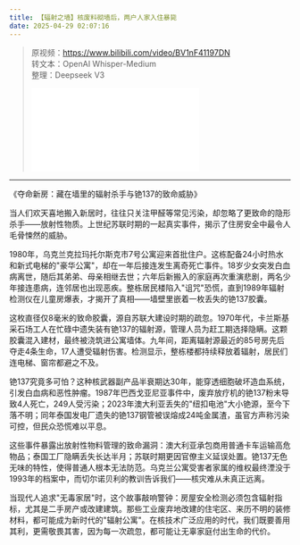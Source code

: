 ```yaml
---
title: 【辐射之墙】核废料砌墙后，两户人家入住暴毙
date: 2025-04-29 02:07:16
---
```


> 原视频：https://www.bilibili.com/video/BV1nF41197DN<br>转文本：OpenAI Whisper-Medium<br>整理：Deepseek V3
>
> <iframe src="//player.bilibili.com/player.html?bvid=BV1nF41197DN&autoplay=0" scrolling="no" border="0" frameborder="no" framespacing="0" allowfullscreen="true"></iframe>

---

《夺命新房：藏在墙里的辐射杀手与铯137的致命威胁》

当人们欢天喜地搬入新居时，往往只关注甲醛等常见污染，却忽略了更致命的隐形杀手——放射性物质。上世纪苏联时期的一起真实事件，揭示了住房安全中最令人毛骨悚然的威胁。

1980年，乌克兰克拉玛托尔斯克市7号公寓迎来首批住户。这栋配备24小时热水和新式电梯的"豪华公寓"，却在一年后接连发生离奇死亡事件。18岁少女突发白血病离世，随后其弟弟、母亲相继去世；六年后新搬入的家庭再次重演悲剧，两名少年接连患病，连邻居也出现恶疾。整栋居民楼陷入"诅咒"恐慌，直到1989年辐射检测仪在儿童房爆表，才揭开了真相——墙壁里嵌着一枚丢失的铯137胶囊。

这枚直径仅8毫米的致命胶囊，源自苏联大建设时期的疏忽。1970年代，卡兰斯基采石场工人在忙碌中遗失装有铯137的辐射源，管理人员为赶工期选择隐瞒。这颗胶囊混入建材，最终被浇筑进公寓墙体。九年间，距离辐射源最近的85号房先后夺走4条生命，17人遭受辐射伤害。检测显示，整栋楼都持续释放着辐射，居民们连电梯、窗帘都避之不及。

铯137究竟多可怕？这种核武器副产品半衰期达30年，能穿透细胞破坏造血系统，引发白血病和恶性肿瘤。1987年巴西戈亚尼亚事件中，废弃放疗机的铯137粉末导致4人死亡，249人受污染；2023年澳大利亚丢失的"纽扣电池"大小铯源，至今下落不明；同年泰国发电厂遗失的铯137钢管被误熔成24吨金属渣，虽官方声称污染可控，但民众恐慌难以平息。

这些事件暴露出放射性物料管理的致命漏洞：澳大利亚承包商用普通卡车运输高危物品；泰国工厂隐瞒丢失长达半月；苏联时期更因官僚主义延误处置。铯137无色无味的特性，使得普通人根本无法防范。乌克兰公寓受害者家属的维权最终湮没于1993年的档案中，而切尔诺贝利的教训告诉我们——核灾难从未真正远离。

当现代人追求"无毒家居"时，这个故事敲响警钟：房屋安全检测必须包含辐射指标，尤其是二手房产或改建建筑。那些工业废弃地改建的住宅区、来历不明的装修材料，都可能成为新时代的"辐射公寓"。在核技术广泛应用的时代，我们既要善用其利，更需敬畏其害，因为每一次疏忽，都可能让无辜家庭付出生命的代价。
